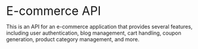<font size="+3">E-commerce API</font>

This is an API for an e-commerce application that provides several features, including user authentication, blog management, cart handling, coupon generation, product category management, and more.

